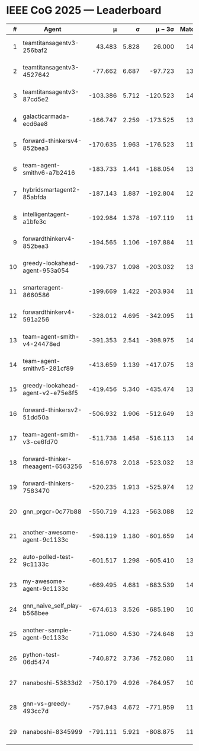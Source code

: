 # IEEE CoG 2025 — Leaderboard

| # | Agent | μ | σ | μ − 3σ | Matches | Updated |
|---:|---|---:|---:|---:|---:|---|
| 1 | teamtitansagentv3-256baf2 | 43.483 | 5.828 | 26.000 | 14158 | 2025-08-22 03:40 |
| 2 | teamtitansagentv3-4527642 | -77.662 | 6.687 | -97.723 | 13412 | 2025-08-22 03:40 |
| 3 | teamtitansagentv3-87cd5e2 | -103.386 | 5.712 | -120.523 | 14446 | 2025-08-22 03:40 |
| 4 | galacticarmada-ecd6ae8 | -166.747 | 2.259 | -173.525 | 13120 | 2025-08-22 03:40 |
| 5 | forward-thinkersv4-852bea3 | -170.635 | 1.963 | -176.523 | 11015 | 2025-08-22 03:40 |
| 6 | team-agent-smithv6-a7b2416 | -183.733 | 1.441 | -188.054 | 13380 | 2025-08-22 03:40 |
| 7 | hybridsmartagent2-85abfda | -187.143 | 1.887 | -192.804 | 12219 | 2025-08-22 03:40 |
| 8 | intelligentagent-a1bfe3c | -192.984 | 1.378 | -197.119 | 11893 | 2025-08-22 03:40 |
| 9 | forwardthinkerv4-852bea3 | -194.565 | 1.106 | -197.884 | 11037 | 2025-08-22 03:40 |
| 10 | greedy-lookahead-agent-953a054 | -199.737 | 1.098 | -203.032 | 13296 | 2025-08-22 03:40 |
| 11 | smarteragent-8660586 | -199.669 | 1.422 | -203.934 | 11790 | 2025-08-22 03:40 |
| 12 | forwardthinkerv4-591a256 | -328.012 | 4.695 | -342.095 | 11542 | 2025-08-22 03:40 |
| 13 | team-agent-smith-v4-24478ed | -391.353 | 2.541 | -398.975 | 14222 | 2025-08-22 03:40 |
| 14 | team-agent-smithv5-281cf89 | -413.659 | 1.139 | -417.075 | 13860 | 2025-08-22 03:40 |
| 15 | greedy-lookahead-agent-v2-e75e8f5 | -419.456 | 5.340 | -435.474 | 13656 | 2025-08-22 03:40 |
| 16 | forward-thinkersv2-51dd50a | -506.932 | 1.906 | -512.649 | 13608 | 2025-08-22 03:40 |
| 17 | team-agent-smith-v3-ce6fd70 | -511.738 | 1.458 | -516.113 | 14982 | 2025-08-22 03:40 |
| 18 | forward-thinker-rheaagent-6563256 | -516.978 | 2.018 | -523.032 | 13368 | 2025-08-22 03:40 |
| 19 | forward-thinkers-7583470 | -520.235 | 1.913 | -525.974 | 12900 | 2025-08-22 03:40 |
| 20 | gnn_prgcr-0c77b88 | -550.719 | 4.123 | -563.088 | 12290 | 2025-08-22 03:40 |
| 21 | another-awesome-agent-9c1133c | -598.119 | 1.180 | -601.659 | 14580 | 2025-08-22 03:40 |
| 22 | auto-polled-test-9c1133c | -601.517 | 1.298 | -605.410 | 13700 | 2025-08-22 03:40 |
| 23 | my-awesome-agent-9c1133c | -669.495 | 4.681 | -683.539 | 14000 | 2025-08-22 03:40 |
| 24 | gnn_naive_self_play-b568bee | -674.613 | 3.526 | -685.190 | 10980 | 2025-08-22 03:40 |
| 25 | another-sample-agent-9c1133c | -711.060 | 4.530 | -724.648 | 13760 | 2025-08-22 03:40 |
| 26 | python-test-06d5474 | -740.872 | 3.736 | -752.080 | 11280 | 2025-08-22 03:40 |
| 27 | nanaboshi-53833d2 | -750.179 | 4.926 | -764.957 | 10580 | 2025-08-22 03:40 |
| 28 | gnn-vs-greedy-493cc7d | -757.943 | 4.672 | -771.959 | 11300 | 2025-08-22 03:40 |
| 29 | nanaboshi-8345999 | -791.111 | 5.921 | -808.875 | 11450 | 2025-08-22 03:40 |
